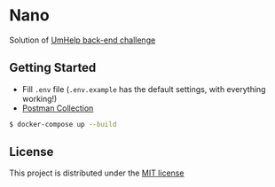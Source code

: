 # Nano

Solution of [UmHelp back-end challenge](CHALLENGE.md)

## Getting Started

- Fill `.env` file (`.env.example` has the default settings, with everything working!)
- [Postman Collection](nano.postman_collection.json)

```sh
$ docker-compose up --build
```

## License

This project is distributed under the [MIT license](LICENSE)
